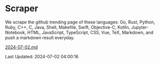 # Scraper

We scrape the github trending page of these languages: Go, Rust, Python, Ruby, C++, C, Java, Shell, Makefile, Swift, Objective-C, Kotlin, Jupyter-Notebook, HTML, JavaScript, TypeScript, CSS, Vue, TeX, Markdown, and push a markdown result everyday.

[2024-07-02.md](https://github.com/yangwenmai/github-trending-backup/blob/master/2024-07-02.md)

Last Updated: 2024-07-02 04:00:16